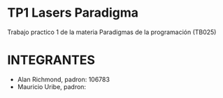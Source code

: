 # TP1 Lasers Paradigma
Trabajo practico 1 de la materia Paradigmas de la programación (TB025)

# INTEGRANTES
 - Alan Richmond, padron: 106783
 - Mauricio Uribe, padron: 
